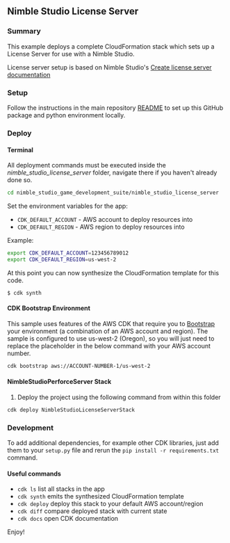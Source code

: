 ## Nimble Studio License Server

### Summary

This example deploys a complete CloudFormation stack which sets up a License Server for use with a Nimble Studio.

License server setup is based on Nimble Studio's [Create license server documentation](https://docs.aws.amazon.com/nimble-studio/latest/userguide/creating-license-server.html)

### Setup

Follow the instructions in the main repository [README](https://github.com/aws-samples/nimblestudio-game-development-suite/blob/main/README.md) to set up
this GitHub package and python environment locally.

### Deploy

#### Terminal
All deployment commands must be executed inside the *nimble_studio_license_server* folder, navigate there if you haven't already done so.

```bash
cd nimble_studio_game_development_suite/nimble_studio_license_server
```

Set the environment variables for the app: 
* `CDK_DEFAULT_ACCOUNT` - AWS account to deploy resources into
* `CDK_DEFAULT_REGION` - AWS region to deploy resources into

Example:
```bash
export CDK_DEFAULT_ACCOUNT=123456789012
export CDK_DEFAULT_REGION=us-west-2
```

At this point you can now synthesize the CloudFormation template for this code.

```
$ cdk synth
```

#### CDK Bootstrap Environment

This sample uses features of the AWS CDK that require you to [Bootstrap](https://docs.aws.amazon.com/cdk/latest/guide/bootstrapping.html) your environment (a combination of an AWS account and region). The sample is configured to use us-west-2 (Oregon), so you will just need to replace the placeholder in the below command with your AWS account number.

```bash
cdk bootstrap aws://ACCOUNT-NUMBER-1/us-west-2
```

#### NimbleStudioPerforceServer Stack
1. Deploy the project using the following command from within this folder 

```bash
cdk deploy NimbleStudioLicenseServerStack
```

### Development

To add additional dependencies, for example other CDK libraries, just add
them to your `setup.py` file and rerun the `pip install -r requirements.txt`
command.

#### Useful commands

* `cdk ls`          list all stacks in the app
* `cdk synth`       emits the synthesized CloudFormation template
* `cdk deploy`      deploy this stack to your default AWS account/region
* `cdk diff`        compare deployed stack with current state
* `cdk docs`        open CDK documentation

Enjoy!